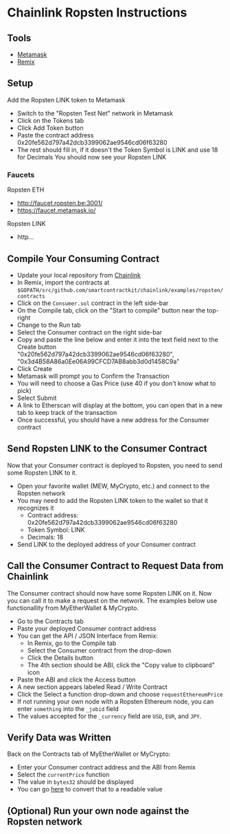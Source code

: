 # Chainlink Ropsten Instructions

## Tools

- [Metamask](https://metamask.io/)
- [Remix](https://remix.ethereum.org)

## Setup

Add the Ropsten LINK token to Metamask
- Switch to the "Ropsten Test Net" network in Metamask
- Click on the Tokens tab
- Click Add Token button
- Paste the contract address 0x20fe562d797a42dcb3399062ae9546cd06f63280
- The rest should fill in, if it doesn't the Token Symbol is LINK and use 18 for Decimals
You should now see your Ropsten LINK

### Faucets

Ropsten ETH
- http://faucet.ropsten.be:3001/
- https://faucet.metamask.io/

Ropsten LINK
- http...

## Compile Your Consuming Contract

- Update your local repository from [Chainlink](https://github.com/smartcontractkit/chainlink)
- In Remix, import the contracts at `$GOPATH/src/github.com/smartcontractkit/chainlink/examples/ropsten/contracts`
- Click on the `Consumer.sol` contract in the left side-bar
- On the Compile tab, click on the "Start to compile" button near the top-right
- Change to the Run tab
- Select the Consumer contract on the right side-bar
- Copy and paste the line below and enter it into the text field next to the Create button <br>
    "0x20fe562d797a42dcb3399062ae9546cd06f63280", "0x3d4B58A86a0Ee06A99CFCD7AB8abb3d0d1458C9a"
- Click Create
- Metamask will prompt you to Confirm the Transaction
- You will need to choose a Gas Price (use 40 if you don't know what to pick)
- Select Submit
- A link to Etherscan will display at the bottom, you can open that in a new tab to keep track of the transaction
- Once successful, you should have a new address for the Consumer contract

## Send Ropsten LINK to the Consumer Contract

Now that your Consumer contract is deployed to Ropsten, you need to send some Ropsten LINK to it.

- Open your favorite wallet (MEW, MyCrypto, etc.) and connect to the Ropsten network
- You may need to add the Ropsten LINK token to the wallet so that it recognizes it
  - Contract address: 0x20fe562d797a42dcb3399062ae9546cd06f63280
  - Token Symbol: LINK
  - Decimals: 18
- Send LINK to the deployed address of your Consumer contract

## Call the Consumer Contract to Request Data from Chainlink

The Consumer contract should now have some Ropsten LINK on it. Now you can call it to make a request on the network. The examples below use functionallity from MyEtherWallet & MyCrypto.

- Go to the Contracts tab
- Paste your deployed Consumer contract address
- You can get the API / JSON Interface from Remix:
  - In Remix, go to the Compile tab
  - Select the Consumer contract from the drop-down
  - Click the Details button
  - The 4th section should be ABI, click the "Copy value to clipboard" icon
- Paste the ABI and click the Access button
- A new section appears labeled Read / Write Contract
- Click the Select a function drop-down and choose `requestEthereumPrice`
- If not running your own node with a Ropsten Ethereum node, you can enter `something` into the `_jobid` field
- The values accepted for the `_currency` field are `USD`, `EUR`, and `JPY`.

## Verify Data was Written

Back on the Contracts tab of MyEtherWallet or MyCrypto:

- Enter your Consumer contract address and the ABI from Remix
- Select the `currentPrice` function
- The value in `bytes32` should be displayed
- You can go [here](https://www.rapidtables.com/convert/number/ascii-hex-bin-dec-converter.html) to convert that to a readable value

## (Optional) Run your own node against the Ropsten network
